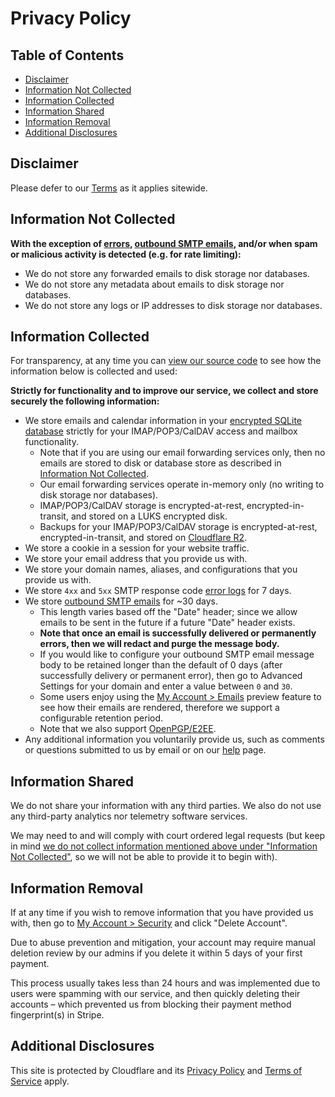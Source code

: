 # Privacy Policy


## Table of Contents

* [Disclaimer](#disclaimer)
* [Information Not Collected](#information-not-collected)
* [Information Collected](#information-collected)
* [Information Shared](#information-shared)
* [Information Removal](#information-removal)
* [Additional Disclosures](#additional-disclosures)


## Disclaimer

Please defer to our [Terms](/terms) as it applies sitewide.


## Information Not Collected

**With the exception of [errors](/faq#do-you-store-error-logs), [outbound SMTP emails](/faq#do-you-support-sending-email-with-smtp), and/or when spam or malicious activity is detected (e.g. for rate limiting):**

* We do not store any forwarded emails to disk storage nor databases.
* We do not store any metadata about emails to disk storage nor databases.
* We do not store any logs or IP addresses to disk storage nor databases.


## Information Collected

For transparency, at any time you can <a href="https://github.com/forwardemail" target="_blank" rel="noopener noreferrer">view our source code</a> to see how the information below is collected and used:

**Strictly for functionality and to improve our service, we collect and store securely the following information:**

* We store emails and calendar information in your [encrypted SQLite database](/blog/docs/best-quantum-safe-encrypted-email-service) strictly for your IMAP/POP3/CalDAV access and mailbox functionality.
  * Note that if you are using our email forwarding services only, then no emails are stored to disk or database store as described in [Information Not Collected](#information-not-collected).
  * Our email forwarding services operate in-memory only (no writing to disk storage nor databases).
  * IMAP/POP3/CalDAV storage is encrypted-at-rest, encrypted-in-transit, and stored on a LUKS encrypted disk.
  * Backups for your IMAP/POP3/CalDAV storage is encrypted-at-rest, encrypted-in-transit, and stored on [Cloudflare R2](https://www.cloudflare.com/developer-platform/r2/).
* We store a cookie in a session for your website traffic.
* We store your email address that you provide us with.
* We store your domain names, aliases, and configurations that you provide us with.
* We store `4xx` and `5xx` SMTP response code [error logs](/faq#do-you-store-error-logs) for 7 days.
* We store [outbound SMTP emails](/faq#do-you-support-sending-email-with-smtp) for \~30 days.
  * This length varies based off the "Date" header; since we allow emails to be sent in the future if a future "Date" header exists.
  * **Note that once an email is successfully delivered or permanently errors, then we will redact and purge the message body.**
  * If you would like to configure your outbound SMTP email message body to be retained longer than the default of 0 days (after successfully delivery or permanent error), then go to Advanced Settings for your domain and enter a value between `0` and `30`.
  * Some users enjoy using the [My Account > Emails](/my-account/emails) preview feature to see how their emails are rendered, therefore we support a configurable retention period.
  * Note that we also support [OpenPGP/E2EE](/faq#do-you-support-openpgpmime-end-to-end-encryption-e2ee-and-web-key-directory-wkd).
* Any additional information you voluntarily provide us, such as comments or questions submitted to us by email or on our <a href="/help">help</a> page.


## Information Shared

We do not share your information with any third parties.  We also do not use any third-party analytics nor telemetry software services.

We may need to and will comply with court ordered legal requests (but keep in mind [we do not collect information mentioned above under "Information Not Collected"](#information-not-collected), so we will not be able to provide it to begin with).


## Information Removal

If at any time if you wish to remove information that you have provided us with, then go to <a href="/my-account/security">My Account > Security</a> and click "Delete Account".

Due to abuse prevention and mitigation, your account may require manual deletion review by our admins if you delete it within 5 days of your first payment.

This process usually takes less than 24 hours and was implemented due to users were spamming with our service, and then quickly deleting their accounts – which prevented us from blocking their payment method fingerprint(s) in Stripe.


## Additional Disclosures

This site is protected by Cloudflare and its [Privacy Policy](https://www.cloudflare.com/privacypolicy/) and [Terms of Service](https://www.cloudflare.com/website-terms/) apply.
